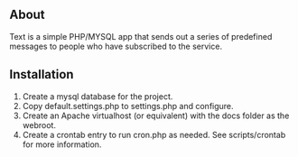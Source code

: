 About
------------
Text is a simple PHP/MYSQL app that sends out a series of predefined messages
to people who have subscribed to the service.

Installation
------------
1. Create a mysql database for the project.
2. Copy default.settings.php to settings.php and configure.
3. Create an Apache virtualhost (or equivalent) with the docs folder as the webroot.
4. Create a crontab entry to run cron.php as needed. See scripts/crontab for more information.
